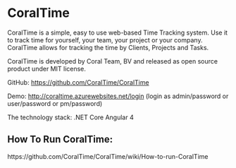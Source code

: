 # CoralTime

CoralTime is a simple, easy to use web-based Time Tracking system. Use it to track time for yourself, your team, your project or your company. CoralTime allows for tracking the time by Clients, Projects and Tasks.

CoralTime is developed by Coral Team, BV and released as open source product under MIT license. 

GitHub: https://github.com/CoralTime/CoralTime

Demo: http://coraltime.azurewebsites.net/login (login as admin/password or user/password or pm/password)

The technology stack:
.NET Core
Angular 4

<h2>How To Run CoralTime:</h2> https://github.com/CoralTime/CoralTime/wiki/How-to-run-CoralTime
